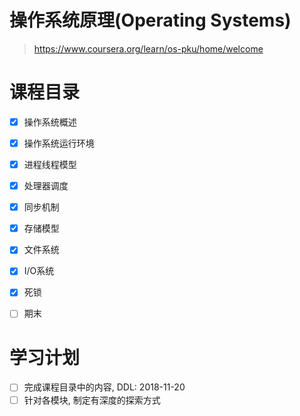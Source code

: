 # 操作系统原理(Operating Systems)

> https://www.coursera.org/learn/os-pku/home/welcome


# 课程目录

- [X] 操作系统概述
- [X] 操作系统运行环境
- [X] 进程线程模型
- [X] 处理器调度
- [X] 同步机制
- [X] 存储模型
- [X] 文件系统
- [X] I/O系统
- [X] 死锁
- [ ] 期末


# 学习计划

- [ ] 完成课程目录中的内容, DDL: 2018-11-20
- [ ] 针对各模块, 制定有深度的探索方式
